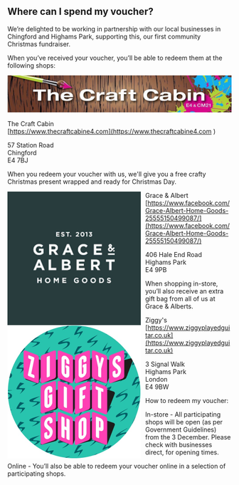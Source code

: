 ## Where can I spend my voucher?

We’re delighted to be working in partnership with our local businesses in Chingford and Highams Park, supporting this, our first community Christmas fundraiser.

When you’ve received your voucher, you’ll be able to redeem them at the following shops:

![The Craft Cabin](/img/craft-cabin.jpg)

The Craft Cabin  
[https://www.thecraftcabine4.com](https://www.thecraftcabine4.com )  

57 Station Road  
Chingford  
E4 7BJ  

When you redeem your voucher with us, we'll give you a free crafty Christmas present wrapped and ready for Christmas Day.

<img src="/img/grace-and-albert.png" style="width: 300px; float: left; margin-right: 10px;"  />

<div class="hr"></div>

Grace & Albert  
[https://www.facebook.com/Grace-Albert-Home-Goods-25555150499087/](https://www.facebook.com/Grace-Albert-Home-Goods-25555150499087/)

406 Hale End Road  
Highams Park  
E4 9PB 

When shopping in-store, you’ll also receive an extra gift bag from all of us at Grace & Alberts. 

<div class="hr"></div>

<img src="/img/ziggys.jpg" style="width: 300px; float: left; margin-right: 10px;"  />

Ziggy's  
[https://www.ziggyplayedguitar.co.uk](https://www.ziggyplayedguitar.co.uk)


3 Signal Walk  
Highams Park  
London   
E4 9BW  

<div class="hr"></div>

How to redeem my voucher:

In-store - All participating shops will be open (as per Government Guidelines) from the 3 December. Please check with businesses direct, for opening times.

Online - You’ll  also be able to redeem your voucher online in a selection of participating shops.
